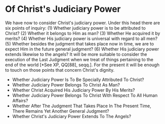 # Of Christ's Judiciary Power

We have now to consider Christ's judiciary power. Under this head there are six points of inquiry:
(1) Whether judiciary power is to be attributed to Christ?
(2) Whether it belongs to Him as man?
(3) Whether He acquired it by merits?
(4) Whether His judiciary power is universal with regard to all men?
(5) Whether besides the judgment that takes place now in time, we are to expect Him in the future general judgment?
(6) Whether His judiciary power extends likewise to the angels?  It will be more suitable to consider the execution of the Last Judgment when we treat of things pertaining to the end of the world [*See XP, QQ[88], seqq.]. For the present it will be enough to touch on those points that concern Christ's dignity.

* Whether Judiciary Power Is To Be Specially Attributed To Christ?
* Whether Judiciary Power Belongs To Christ As Man?
* Whether Christ Acquired His Judiciary Power By His Merits?
* Whether Judiciary Power Belongs To Christ With Respect To All Human Affairs?
* Whether After The Judgment That Takes Place In The Present Time, There Remains Yet Another General Judgment?
* Whether Christ's Judiciary Power Extends To The Angels?
